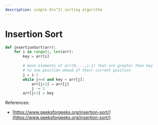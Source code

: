 ```yaml
---
description: simple O(n^2) sorting algorithm
---
```


# Insertion Sort

```python
def insertionSort(arr):
    for i in range(1, len(arr):
        key = arr[i]
        
        # move elements of arr[0,...,i-1] that are greater then key
        # to one position ahead of their current position
        j = i-1
        while j>=0 and key < arr[j]:
            arr[j+1] = arr[j]
            j -= 1
        arr[j+1] = key
```



References:

* [https://www.geeksforgeeks.org/insertion-sort/](https://www.geeksforgeeks.org/insertion-sort/)
